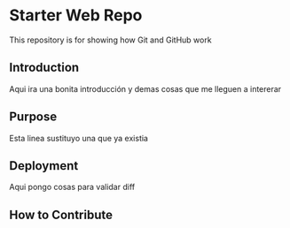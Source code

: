 # Starter Web Repo

This repository is for showing how Git and GitHub work

## Introduction

Aqui ira una bonita introducción
y demas cosas que me lleguen a intererar

## Purpose

Esta linea sustituyo una que ya existia

## Deployment

Aqui pongo cosas para validar diff

## How to Contribute